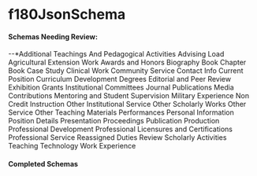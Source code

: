 # f180JsonSchema

#### Schemas Needing Review:
--*Additional Teachings And Pedagogical Activities
Advising Load 
Agricultural Extension Work
Awards and Honors
Biography
Book Chapter
Book
Case Study
Clinical Work
Community Service
Contact Info
Current Position
Curriculum Development
Degrees
Editorial and Peer Review
Exhibition
Grants
Institutional Committees
Journal Publications
Media Contributions
Mentoring and Student Supervision
Military Experience
Non Credit Instruction
Other Institutional Service
Other Scholarly Works
Other Service
Other Teaching Materials
Performances
Personal Information
Position Details
Presentation
Proceedings Publication
Production
Professional Development
Professional Licensures and Certifications
Professional Service
Reassigned Duties
Review
Scholarly Activities
Teaching
Technology
Work Experience

#### Completed Schemas
